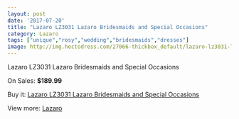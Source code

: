 ```yaml
---
layout: post
date: '2017-07-20'
title: "Lazaro LZ3031 Lazaro Bridesmaids and Special Occasions"
category: Lazaro
tags: ["unique","rosy","wedding","bridesmaids","dresses"]
image: http://img.hectodress.com/27066-thickbox_default/lazaro-lz3031-lazaro-bridesmaids-and-special-occasions.jpg
---
```

Lazaro LZ3031 Lazaro Bridesmaids and Special Occasions

On Sales: **$189.99**
<a href="https://www.hectodress.com/lazaro/12626-lazaro-lz3031-lazaro-bridesmaids-and-special-occasions.html"><amp-img layout="responsive" width="600" height="600" src="//img.hectodress.com/27066-thickbox_default/lazaro-lz3031-lazaro-bridesmaids-and-special-occasions.jpg" alt="Lazaro LZ3031 Lazaro Bridesmaids and Special Occasions 0" /></a>
<a href="https://www.hectodress.com/lazaro/12626-lazaro-lz3031-lazaro-bridesmaids-and-special-occasions.html"><amp-img layout="responsive" width="600" height="600" src="//img.hectodress.com/27070-thickbox_default/lazaro-lz3031-lazaro-bridesmaids-and-special-occasions.jpg" alt="Lazaro LZ3031 Lazaro Bridesmaids and Special Occasions 1" /></a>
<a href="https://www.hectodress.com/lazaro/12626-lazaro-lz3031-lazaro-bridesmaids-and-special-occasions.html"><amp-img layout="responsive" width="600" height="600" src="//img.hectodress.com/27068-thickbox_default/lazaro-lz3031-lazaro-bridesmaids-and-special-occasions.jpg" alt="Lazaro LZ3031 Lazaro Bridesmaids and Special Occasions 2" /></a>
<a href="https://www.hectodress.com/lazaro/12626-lazaro-lz3031-lazaro-bridesmaids-and-special-occasions.html"><amp-img layout="responsive" width="600" height="600" src="//img.hectodress.com/27067-thickbox_default/lazaro-lz3031-lazaro-bridesmaids-and-special-occasions.jpg" alt="Lazaro LZ3031 Lazaro Bridesmaids and Special Occasions 3" /></a>

Buy it: [Lazaro LZ3031 Lazaro Bridesmaids and Special Occasions](https://www.hectodress.com/lazaro/12626-lazaro-lz3031-lazaro-bridesmaids-and-special-occasions.html "Lazaro LZ3031 Lazaro Bridesmaids and Special Occasions")

View more: [Lazaro](https://www.hectodress.com/194-lazaro "Lazaro")